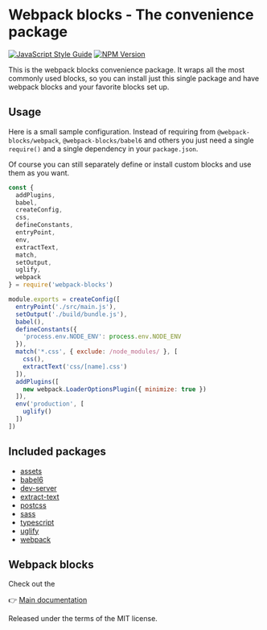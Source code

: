 # Webpack blocks - The convenience package

[![JavaScript Style Guide](https://img.shields.io/badge/code%20style-standard-brightgreen.svg)](http://standardjs.com/)
[![NPM Version](https://img.shields.io/npm/v/webpack-blocks.svg)](https://www.npmjs.com/package/webpack-blocks)

This is the webpack blocks convenience package. It wraps all the most commonly used blocks, so you can install just this single package and have webpack blocks and your favorite blocks set up.


## Usage

Here is a small sample configuration. Instead of requiring from `@webpack-blocks/webpack`, `@webpack-blocks/babel6` and others you just need a single `require()` and a single dependency in your `package.json`.

Of course you can still separately define or install custom blocks and use them as you want.

```js
const {
  addPlugins,
  babel,
  createConfig,
  css,
  defineConstants,
  entryPoint,
  env,
  extractText,
  match,
  setOutput,
  uglify,
  webpack
} = require('webpack-blocks')

module.exports = createConfig([
  entryPoint('./src/main.js'),
  setOutput('./build/bundle.js'),
  babel(),
  defineConstants({
    'process.env.NODE_ENV': process.env.NODE_ENV
  }),
  match('*.css', { exclude: /node_modules/ }, [
    css(),
    extractText('css/[name].css')
  ]),
  addPlugins([
    new webpack.LoaderOptionsPlugin({ minimize: true })
  ]),
  env('production', [
    uglify()
  ])
])
```

## Included packages

* [assets](https://github.com/andywer/webpack-blocks/tree/master/packages/assets)
* [babel6](https://github.com/andywer/webpack-blocks/tree/master/packages/babel6)
* [dev-server](https://github.com/andywer/webpack-blocks/tree/master/packages/dev-server)
* [extract-text](https://github.com/andywer/webpack-blocks/tree/master/packages/extract-text)
* [postcss](https://github.com/andywer/webpack-blocks/tree/master/packages/postcss)
* [sass](https://github.com/andywer/webpack-blocks/tree/master/packages/sass)
* [typescript](https://github.com/andywer/webpack-blocks/tree/master/packages/typescript)
* [uglify](https://github.com/andywer/webpack-blocks/tree/master/packages/uglify)
* [webpack](https://github.com/andywer/webpack-blocks/tree/master/packages/webpack)


## Webpack blocks

Check out the

👉 [Main documentation](https://github.com/andywer/webpack-blocks)

Released under the terms of the MIT license.

